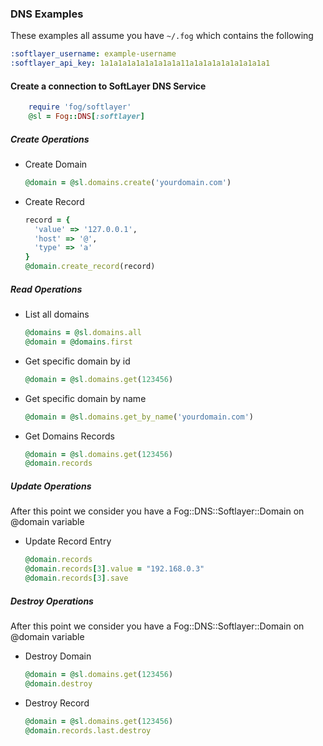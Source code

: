 ### DNS Examples

These examples all assume you have `~/.fog` which contains the following


   ```yaml  
   :softlayer_username: example-username
   :softlayer_api_key: 1a1a1a1a1a1a1a1a1a11a1a1a1a1a1a1a1a1a1
  ```

#### Create a connection to SoftLayer DNS Service

```ruby
	require 'fog/softlayer'
	@sl = Fog::DNS[:softlayer]
```

##### Create Operations

* Create Domain

  ```ruby
  @domain = @sl.domains.create('yourdomain.com')
  ```

* Create Record

  ```ruby
  record = {
    'value' => '127.0.0.1',
    'host' => '@',
    'type' => 'a'
  }
  @domain.create_record(record)
  ```

##### Read Operations

* List all domains

  ```ruby
  @domains = @sl.domains.all
  @domain = @domains.first
  ```

* Get specific domain by id

  ```ruby
  @domain = @sl.domains.get(123456)
  ```

* Get specific domain by name

  ```ruby
  @domain = @sl.domains.get_by_name('yourdomain.com')
  ```

* Get Domains Records

  ```ruby
  @domain = @sl.domains.get(123456)
  @domain.records
  ```

##### Update Operations

After this point we consider you have a Fog::DNS::Softlayer::Domain on @domain variable

* Update Record Entry

  ```ruby
  @domain.records
  @domain.records[3].value = "192.168.0.3"
  @domain.records[3].save
  ```

##### Destroy Operations

After this point we consider you have a Fog::DNS::Softlayer::Domain on @domain variable

* Destroy Domain

  ```ruby
  @domain = @sl.domains.get(123456)
  @domain.destroy
  ```

* Destroy Record

  ```ruby
  @domain = @sl.domains.get(123456)
  @domain.records.last.destroy
  ```
